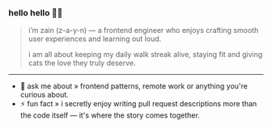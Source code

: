 ### hello hello 👋🏻
> i’m zain (z-a-y-n) — a frontend engineer who enjoys crafting smooth user experiences and learning out loud.  
>  
> i am all about keeping my daily walk streak alive, staying fit and giving cats the love they truly deserve.

--------
- 💬 ask me about » frontend patterns, remote work or anything you're curious about.  
- ⚡ fun fact » i secretly enjoy writing pull request descriptions more than the code itself — it's where the story comes together.
